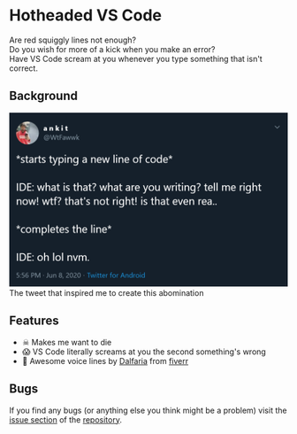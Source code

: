 # Hotheaded VS Code

Are red squiggly lines not enough?  
Do you wish for more of a kick when you make an error?  
Have VS Code scream at you whenever you type something that isn't correct.

## Background

[![Inspiring Tweet](./assets/inspiring-tweet.png)](https://twitter.com/WtFawwk/status/1270021848542011393)  
The tweet that inspired me to create this abomination

## Features

* ☠ Makes me want to die
* 😱 VS Code literally screams at you the second something's wrong
* 💬 Awesome voice lines by [Dalfaria](https://twitter.com/Dalfairy)
  from [fiverr](https://www.fiverr.com/dalfaria)

## Bugs

If you find any bugs (or anything else you think might be a problem) visit the
[issue section](https://github.com/89netraM/hotheaded-vscode/issues)
of the [repository](https://github.com/89netraM/hotheaded-vscode).